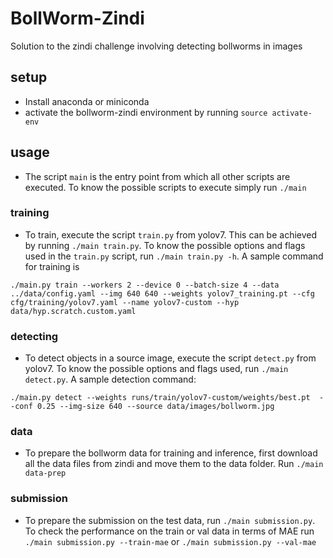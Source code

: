 # BollWorm-Zindi
Solution to the zindi challenge involving detecting bollworms in images

## setup
- Install anaconda or miniconda
- activate the bollworm-zindi environment by running `source activate-env`

## usage
- The script `main` is the entry point from which all other scripts are executed. To know the possible scripts to execute simply run `./main`
### training
- To train, execute the script `train.py` from yolov7. This can be achieved by running `./main train.py`. To know the possible options and flags used in the `train.py` script, run `./main train.py -h`. A sample command for training is 

```
./main.py train --workers 2 --device 0 --batch-size 4 --data ../data/config.yaml --img 640 640 --weights yolov7_training.pt --cfg cfg/training/yolov7.yaml --name yolov7-custom --hyp data/hyp.scratch.custom.yaml
```

### detecting
- To detect objects in a source image, execute the script `detect.py` from yolov7. To know the possible options and flags used, run `./main detect.py`. A sample detection command:
```
./main.py detect --weights runs/train/yolov7-custom/weights/best.pt  --conf 0.25 --img-size 640 --source data/images/bollworm.jpg
```

### data
- To prepare the bollworm data for training and inference, first download all the data files from zindi and move them to the data folder. Run `./main data-prep`

### submission
- To prepare the submission on the test data, run `./main submission.py`. To check the performance on the train or val data in terms of MAE run `./main submission.py --train-mae` or `./main submission.py --val-mae`